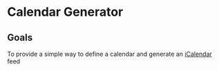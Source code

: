 # Calendar Generator

## Goals

To provide a simple way to define a calendar and generate an [iCalendar] feed

[iCalendar]: https://en.wikipedia.org/wiki/ICalendar
